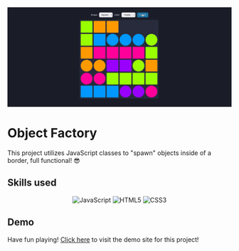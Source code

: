 <img src="https://github.com/riley-ad-clark/image-collection/blob/main/object-factory-gif.gif">

# Object Factory
This project utilizes JavaScript classes to "spawn" objects inside of a border, full functional! 😎
## Skills used
<p align="center">
    <img src="https://img.shields.io/badge/javascript-%23323330.svg?style=for-the-badge&logo=javascript&logoColor=%23F7DF1E" alt="JavaScript">
    <img src="https://img.shields.io/badge/html5-%23E34F26.svg?style=for-the-badge&logo=html5&logoColor=white" alt="HTML5">
    <img src="https://img.shields.io/badge/css3-%231572B6.svg?style=for-the-badge&logo=css3&logoColor=white" alt="CSS3">
</p>

## Demo
Have fun playing! <a href="https://raw.githack.com/riley-ad-clark/object-factory/main/index.html">Click here</a> to visit the demo site for this project!
